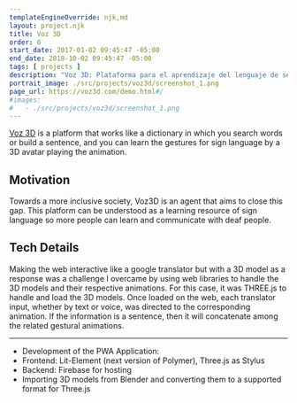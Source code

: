 ```yaml
---
templateEngineOverride: njk,md
layout: project.njk
title: Voz 3D
order: 6
start_date: 2017-01-02 09:45:47 -05:00
end_date: 2018-10-02 09:45:47 -05:00
tags: [ projects ]
description: "Voz 3D: Plataforma para el aprendizaje del lenguaje de señas a través de animaciones 3D"
portrait_image: ./src/projects/voz3d/screenshot_1.png	
page_url: https://voz3d.com/demo.html#/
#images:
#	- ./src/projects/voz3d/screenshot_1.png	
---
```


[Voz 3D](https://voz3d.com/demo.html#/) is a platform that works like a dictionary 
in which you search words or build a sentence, and you can learn the gestures 
for sign language by a 3D avatar playing the animation.

## Motivation

Towards a more inclusive society, Voz3D is an agent that aims to close this gap. 
This platform can be understood as a learning resource of
sign language so more people can learn and communicate with deaf people. 

## Tech Details

Making the web interactive like a google translator but with a 3D model as a
response was a challenge I overcame by using web libraries to
handle the 3D models and their respective animations. For this case, it was THREE.js to handle and load the 3D models. Once loaded on the web, each translator input, whether by text or voice, was directed to the corresponding
animation. If the information is a sentence, then it will concatenate among the 
related gestural animations.

<hr/>

- Development of the PWA Application:
- Frontend: Lit-Element (next version of Polymer), Three.js as Stylus
- Backend: Firebase for hosting
- Importing 3D models from Blender and converting them to a supported format for Three.js

<div style="height: 20px;"></div>


